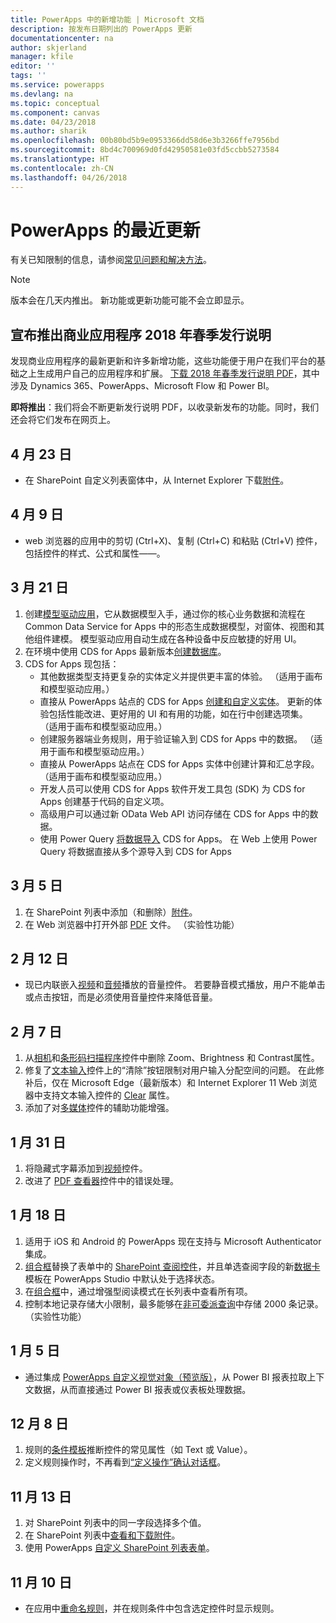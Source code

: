 ```yaml
---
title: PowerApps 中的新增功能 | Microsoft 文档
description: 按发布日期列出的 PowerApps 更新
documentationcenter: na
author: skjerland
manager: kfile
editor: ''
tags: ''
ms.service: powerapps
ms.devlang: na
ms.topic: conceptual
ms.component: canvas
ms.date: 04/23/2018
ms.author: sharik
ms.openlocfilehash: 00b80bd5b9e0953366dd58d6e3b3266ffe7956bd
ms.sourcegitcommit: 8bd4c700969d0fd42950581e03fd5ccbb5273584
ms.translationtype: HT
ms.contentlocale: zh-CN
ms.lasthandoff: 04/26/2018
---
```

# <a name="whats-new-in-powerapps"></a>PowerApps 的最近更新
有关已知限制的信息，请参阅[常见问题和解决方法](common-issues-and-resolutions.md)。


> [!NOTE]
> 版本会在几天内推出。 新功能或更新功能可能不会立即显示。

## <a name="announcing-the-business-applications-spring-18-release-notes"></a>宣布推出商业应用程序 2018 年春季发行说明

发现商业应用程序的最新更新和许多新增功能，这些功能便于用户在我们平台的基础之上生成用户自己的应用程序和扩展。 [下载 2018 年春季发行说明 PDF](https://aka.ms/businessappsreleasenotes)，其中涉及 Dynamics 365、PowerApps、Microsoft Flow 和 Power BI。

**即将推出**：我们将会不断更新发行说明 PDF，以收录新发布的功能。同时，我们还会将它们发布在网页上。

## <a name="apr-23"></a>4 月 23 日
* 在 SharePoint 自定义列表窗体中，从 Internet Explorer 下载[附件](controls/control-attachments.md)。

## <a name="apr-9"></a>4 月 9 日
* web 浏览器的应用中的剪切 (Ctrl+X)、复制 (Ctrl+C) 和粘贴 (Ctrl+V) 控件，包括控件的样式、公式和属性&mdash;&mdash;。

## <a name="mar-21"></a>3 月 21 日
1. 创建[模型驱动应用](../model-driven-apps/model-driven-app-overview.md)，它从数据模型入手，通过你的核心业务数据和流程在 Common Data Service for Apps 中的形态生成数据模型，对窗体、视图和其他组件建模。 模型驱动应用自动生成在各种设备中反应敏捷的好用 UI。
2. 在环境中使用 CDS for Apps 最新版本[创建数据库](../../administrator/create-database.md)。
3. CDS for Apps 现包括：
    - 其他数据类型支持更复杂的实体定义并提供更丰富的体验。 （适用于画布和模型驱动应用。）
    - 直接从 PowerApps 站点的 CDS for Apps [创建和自定义实体](../common-data-service/data-platform-create-entity.md)。 更新的体验包括性能改进、更好用的 UI 和有用的功能，如在行中创建选项集。 （适用于画布和模型驱动应用。）
    - 创建服务器端业务规则，用于验证输入到 CDS for Apps 中的数据。 （适用于画布和模型驱动应用。）
    - 直接从 PowerApps 站点在 CDS for Apps 实体中创建计算和汇总字段。 （适用于画布和模型驱动应用。）  
    - 开发人员可以使用 CDS for Apps 软件开发工具包 (SDK) 为 CDS for Apps 创建基于代码的自定义项。
    - 高级用户可以通过新 OData Web API 访问存储在 CDS for Apps 中的数据。
    - 使用 Power Query [将数据导入](../common-data-service/data-platform-cds-newentity-pq.md) CDS for Apps。 在 Web 上使用 Power Query 将数据直接从多个源导入到 CDS for Apps

## <a name="mar-5"></a>3 月 5 日
1. 在 SharePoint 列表中添加（和删除）[附件](controls/control-attachments.md)。
2. 在 Web 浏览器中打开外部 [PDF](controls/control-pdf-viewer.md) 文件。 （实验性功能）

## <a name="feb-12"></a>2 月 12 日
* 现已内联嵌入[视频](controls/control-audio-video.md)和[音频](controls/control-audio-video.md)播放的音量控件。 若要静音模式播放，用户不能单击或点击按钮，而是必须使用音量控件来降低音量。

## <a name="feb-7"></a>2 月 7 日
1. 从[相机](controls/control-camera.md)和[条形码扫描程序](controls/control-barcodescanner.md)控件中删除 Zoom、Brightness 和 Contrast属性。
2. 修复了[文本输入](controls/control-text-input.md)控件上的“清除”按钮限制对用户输入分配空间的问题。 在此修补后，仅在 Microsoft Edge（最新版本）和 Internet Explorer 11 Web 浏览器中支持文本输入控件的 [Clear](controls/control-text-input.md#additional-properties) 属性。
3. 添加了对[多媒体](add-images-pictures-audio-video.md)控件的辅助功能增强。

## <a name="jan-31"></a>1 月 31 日
1. 将隐藏式字幕添加到[视频](controls/control-audio-video.md)控件。
2. 改进了 [PDF 查看器](controls/control-pdf-viewer.md)控件中的错误处理。

## <a name="jan-18"></a>1 月 18 日
1. 适用于 iOS 和 Android 的 PowerApps 现在支持与 Microsoft Authenticator 集成。
2. [组合框](controls/control-combo-box.md)替换了表单中的 [SharePoint 查阅控件](sharepoint-lookup-fields.md)，并且单选查阅字段的新[数据卡](working-with-cards.md)模板在 PowerApps Studio 中默认处于选择状态。
3. 在[组合框](controls/control-combo-box.md)中，通过增强型阅读模式在长列表中查看所有项。
4. 控制本地记录存储大小限制，最多能够在[非可委派查询](delegation-overview.md#non-delegable-limits)中存储 2000 条记录。 （实验性功能）

## <a name="jan-5"></a>1 月 5 日
* 通过集成 [PowerApps 自定义视觉对象（预览版）](https://powerapps.microsoft.com/blog/powerbi-powerapps-visual/)，从 Power BI 报表拉取上下文数据，从而直接通过 Power BI 报表或仪表板处理数据。

## <a name="dec-8"></a>12 月 8 日
1. 规则的[条件模板](working-with-rules.md)推断控件的常见属性（如 Text 或 Value）。
2. 定义规则操作时，不再看到[“定义操作”确认对话框](working-with-rules.md)。

## <a name="nov-13"></a>11 月 13 日
1. 对 SharePoint 列表中的同一字段选择多个值。
2. 在 SharePoint 列表中[查看和下载附件](controls/control-attachments.md)。
3. 使用 PowerApps [自定义 SharePoint 列表表单](customize-list-form.md)。

## <a name="nov-10"></a>11 月 10 日
* 在应用中[重命名规则](working-with-rules.md)，并在规则条件中包含选定控件时显示规则。
